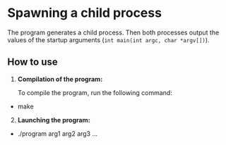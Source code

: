 # Spawning a child process  

The program generates a child process. Then both processes output the values of the startup arguments (`int main(int argc, char *argv[])`).  

## How to use  

1. **Compilation of the program:**  

   To compile the program, run the following command:  
- make   
2. **Launching the program:**    
- ./program arg1 arg2 arg3 ...  